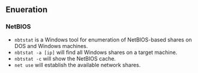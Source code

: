 ## Enueration

### NetBIOS

* `nbtstat` is a Windows tool for enumeration of NetBIOS-based shares on DOS and Windows machines.
* `nbtstat -a [ip]` will find all Windows shares on a target machine.
* `nbtstat -c` will show the NetBIOS cache.
* `net use` will establish the available network shares.
